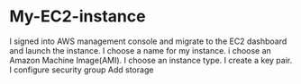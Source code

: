 # My-EC2-instance
I signed into AWS management console and migrate to the EC2 dashboard and launch the instance.
I choose a name for my instance.
i choose an Amazon Machine Image(AMI).
I choose an instance type.
I create a key pair.
I configure security group
Add storage

